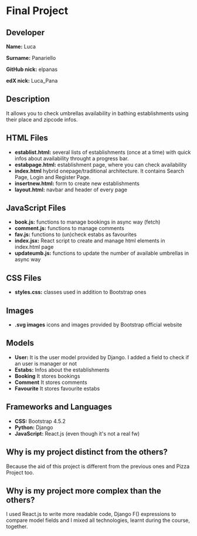 # Final Project

## Developer

**Name:** Luca 

**Surname:** Panariello 

**GitHub nick:** elpanas

**edX nick:** Luca_Pana

## Description
It allows you to check umbrellas availability in bathing establishments using their place and zipcode infos.

## HTML Files

- **establist.html:** several lists of establishments (once at a time) with quick infos about availability throught a progress bar.
- **estabpage.html:** establishment page, where you can check availability
- **index.html** hybrid onepage/traditional architecture. It contains Search Page, Login and Register Page. 
- **insertnew.html:** form to create new establishments
- **layout.html:** navbar and header of every page

## JavaScript Files

- **book.js:** functions to manage bookings in async way (fetch)
- **comment.js:** functions to manage comments
- **fav.js:** functions to (un)check estabs as favourites
- **index.jsx:** React script to create and manage html elements in index.html page
- **updateumb.js:** functions to update the number of available umbrellas in async way

## CSS Files

- **styles.css:** classes used in addition to Bootstrap ones

## Images

- **.svg images** icons and images provided by Bootstrap official website

## Models

- **User:** It is the user model provided by Django. I added a field to check if an user is manager or not
- **Estabs:** Infos about the establishments
- **Booking** It stores bookings
- **Comment** It stores comments
- **Favourite** It stores favourite estabs

## Frameworks and Languages

- **CSS:** Bootstrap 4.5.2
- **Python:** Django
- **JavaScript:** React.js (even though it's not a real fw)

## Why is my project distinct from the others?

Because the aid of this project is different from the previous ones and Pizza Project too.

## Why is my project more complex than the others?

I used React.js to write more readable code, Django F() expressions to compare model fields and I mixed all technologies, learnt during the course, together.
